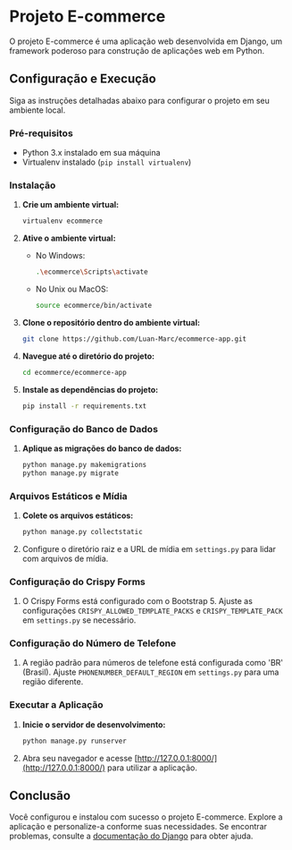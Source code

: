 # Projeto E-commerce

O projeto E-commerce é uma aplicação web desenvolvida em Django, um framework poderoso para construção de aplicações web em Python.

## Configuração e Execução

Siga as instruções detalhadas abaixo para configurar o projeto em seu ambiente local.

### Pré-requisitos

- Python 3.x instalado em sua máquina
- Virtualenv instalado (`pip install virtualenv`)

### Instalação

1. **Crie um ambiente virtual:**

    ```bash
    virtualenv ecommerce
    ```

2. **Ative o ambiente virtual:**

    - No Windows:

        ```bash
        .\ecommerce\Scripts\activate
        ```

    - No Unix ou MacOS:

        ```bash
        source ecommerce/bin/activate
        ```

3. **Clone o repositório dentro do ambiente virtual:**

    ```bash
    git clone https://github.com/Luan-Marc/ecommerce-app.git
    ```

4. **Navegue até o diretório do projeto:**

    ```bash
    cd ecommerce/ecommerce-app
    ```

5. **Instale as dependências do projeto:**

    ```bash
    pip install -r requirements.txt
    ```

### Configuração do Banco de Dados

1. **Aplique as migrações do banco de dados:**

    ```bash
    python manage.py makemigrations
    python manage.py migrate
    ```

### Arquivos Estáticos e Mídia

1. **Colete os arquivos estáticos:**

    ```bash
    python manage.py collectstatic
    ```

2. Configure o diretório raiz e a URL de mídia em `settings.py` para lidar com arquivos de mídia.

### Configuração do Crispy Forms

1. O Crispy Forms está configurado com o Bootstrap 5. Ajuste as configurações `CRISPY_ALLOWED_TEMPLATE_PACKS` e `CRISPY_TEMPLATE_PACK` em `settings.py` se necessário.

### Configuração do Número de Telefone

1. A região padrão para números de telefone está configurada como 'BR' (Brasil). Ajuste `PHONENUMBER_DEFAULT_REGION` em `settings.py` para uma região diferente.

### Executar a Aplicação

1. **Inicie o servidor de desenvolvimento:**

    ```bash
    python manage.py runserver
    ```

2. Abra seu navegador e acesse [http://127.0.0.1:8000/](http://127.0.0.1:8000/) para utilizar a aplicação.

## Conclusão

Você configurou e instalou com sucesso o projeto E-commerce. Explore a aplicação e personalize-a conforme suas necessidades. Se encontrar problemas, consulte a [documentação do Django](https://docs.djangoproject.com/) para obter ajuda.
